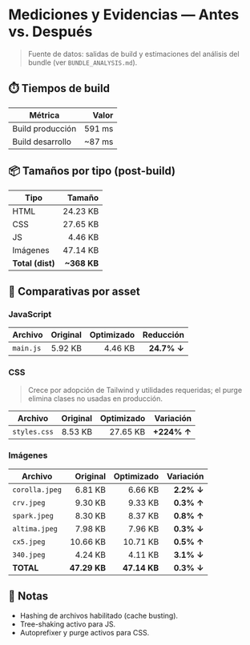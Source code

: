 # Mediciones y Evidencias — Antes vs. Después

> Fuente de datos: salidas de build y estimaciones del análisis del bundle (ver `BUNDLE_ANALYSIS.md`).

## ⏱️ Tiempos de build
| Métrica | Valor |
|---|---:|
| Build producción | 591 ms |
| Build desarrollo | ~87 ms |

## 📦 Tamaños por tipo (post-build)
| Tipo | Tamaño |
|---|---:|
| HTML | 24.23 KB |
| CSS | 27.65 KB |
| JS | 4.46 KB |
| Imágenes | 47.14 KB |
| **Total (dist)** | **~368 KB** |

## 🔁 Comparativas por asset
### JavaScript
| Archivo | Original | Optimizado | Reducción |
|---|---:|---:|---:|
| `main.js` | 5.92 KB | 4.46 KB | **24.7% ↓** |

### CSS
> Crece por adopción de Tailwind y utilidades requeridas; el purge elimina clases no usadas en producción.

| Archivo | Original | Optimizado | Variación |
|---|---:|---:|---:|
| `styles.css` | 8.53 KB | 27.65 KB | **+224% ↑** |

### Imágenes
| Archivo | Original | Optimizado | Variación |
|---|---:|---:|---:|
| `corolla.jpeg` | 6.81 KB | 6.66 KB | **2.2% ↓** |
| `crv.jpeg` | 9.30 KB | 9.33 KB | **0.3% ↑** |
| `spark.jpeg` | 8.30 KB | 8.37 KB | **0.8% ↑** |
| `altima.jpeg` | 7.98 KB | 7.96 KB | **0.3% ↓** |
| `cx5.jpeg` | 10.66 KB | 10.71 KB | **0.5% ↑** |
| `340.jpeg` | 4.24 KB | 4.11 KB | **3.1% ↓** |
| **TOTAL** | **47.29 KB** | **47.14 KB** | **0.3% ↓** |

## 🧩 Notas
- Hashing de archivos habilitado (cache busting).
- Tree-shaking activo para JS.
- Autoprefixer y purge activos para CSS.
